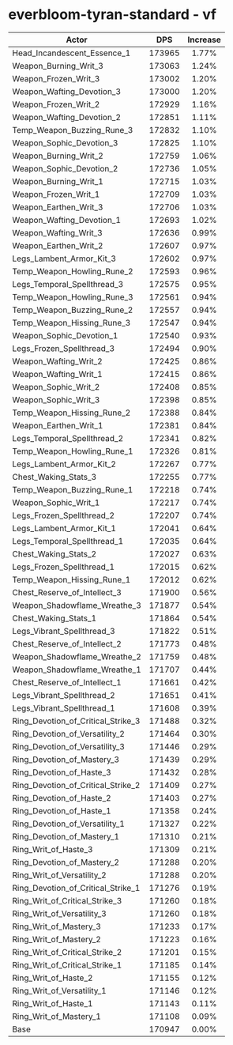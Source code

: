 # everbloom-tyran-standard - vf
| Actor | DPS | Increase |
|---|:---:|:---:|
|Head_Incandescent_Essence_1|173965|1.77%|
|Weapon_Burning_Writ_3|173063|1.24%|
|Weapon_Frozen_Writ_3|173002|1.20%|
|Weapon_Wafting_Devotion_3|173000|1.20%|
|Weapon_Frozen_Writ_2|172929|1.16%|
|Weapon_Wafting_Devotion_2|172851|1.11%|
|Temp_Weapon_Buzzing_Rune_3|172832|1.10%|
|Weapon_Sophic_Devotion_3|172825|1.10%|
|Weapon_Burning_Writ_2|172759|1.06%|
|Weapon_Sophic_Devotion_2|172736|1.05%|
|Weapon_Burning_Writ_1|172715|1.03%|
|Weapon_Frozen_Writ_1|172709|1.03%|
|Weapon_Earthen_Writ_3|172706|1.03%|
|Weapon_Wafting_Devotion_1|172693|1.02%|
|Weapon_Wafting_Writ_3|172636|0.99%|
|Weapon_Earthen_Writ_2|172607|0.97%|
|Legs_Lambent_Armor_Kit_3|172602|0.97%|
|Temp_Weapon_Howling_Rune_2|172593|0.96%|
|Legs_Temporal_Spellthread_3|172575|0.95%|
|Temp_Weapon_Howling_Rune_3|172561|0.94%|
|Temp_Weapon_Buzzing_Rune_2|172557|0.94%|
|Temp_Weapon_Hissing_Rune_3|172547|0.94%|
|Weapon_Sophic_Devotion_1|172540|0.93%|
|Legs_Frozen_Spellthread_3|172494|0.90%|
|Weapon_Wafting_Writ_2|172425|0.86%|
|Weapon_Wafting_Writ_1|172415|0.86%|
|Weapon_Sophic_Writ_2|172408|0.85%|
|Weapon_Sophic_Writ_3|172398|0.85%|
|Temp_Weapon_Hissing_Rune_2|172388|0.84%|
|Weapon_Earthen_Writ_1|172381|0.84%|
|Legs_Temporal_Spellthread_2|172341|0.82%|
|Temp_Weapon_Howling_Rune_1|172326|0.81%|
|Legs_Lambent_Armor_Kit_2|172267|0.77%|
|Chest_Waking_Stats_3|172255|0.77%|
|Temp_Weapon_Buzzing_Rune_1|172218|0.74%|
|Weapon_Sophic_Writ_1|172217|0.74%|
|Legs_Frozen_Spellthread_2|172207|0.74%|
|Legs_Lambent_Armor_Kit_1|172041|0.64%|
|Legs_Temporal_Spellthread_1|172035|0.64%|
|Chest_Waking_Stats_2|172027|0.63%|
|Legs_Frozen_Spellthread_1|172015|0.62%|
|Temp_Weapon_Hissing_Rune_1|172012|0.62%|
|Chest_Reserve_of_Intellect_3|171900|0.56%|
|Weapon_Shadowflame_Wreathe_3|171877|0.54%|
|Chest_Waking_Stats_1|171864|0.54%|
|Legs_Vibrant_Spellthread_3|171822|0.51%|
|Chest_Reserve_of_Intellect_2|171773|0.48%|
|Weapon_Shadowflame_Wreathe_2|171759|0.48%|
|Weapon_Shadowflame_Wreathe_1|171707|0.44%|
|Chest_Reserve_of_Intellect_1|171661|0.42%|
|Legs_Vibrant_Spellthread_2|171651|0.41%|
|Legs_Vibrant_Spellthread_1|171608|0.39%|
|Ring_Devotion_of_Critical_Strike_3|171488|0.32%|
|Ring_Devotion_of_Versatility_2|171464|0.30%|
|Ring_Devotion_of_Versatility_3|171446|0.29%|
|Ring_Devotion_of_Mastery_3|171439|0.29%|
|Ring_Devotion_of_Haste_3|171432|0.28%|
|Ring_Devotion_of_Critical_Strike_2|171409|0.27%|
|Ring_Devotion_of_Haste_2|171403|0.27%|
|Ring_Devotion_of_Haste_1|171358|0.24%|
|Ring_Devotion_of_Versatility_1|171327|0.22%|
|Ring_Devotion_of_Mastery_1|171310|0.21%|
|Ring_Writ_of_Haste_3|171309|0.21%|
|Ring_Devotion_of_Mastery_2|171288|0.20%|
|Ring_Writ_of_Versatility_2|171288|0.20%|
|Ring_Devotion_of_Critical_Strike_1|171276|0.19%|
|Ring_Writ_of_Critical_Strike_3|171260|0.18%|
|Ring_Writ_of_Versatility_3|171260|0.18%|
|Ring_Writ_of_Mastery_3|171233|0.17%|
|Ring_Writ_of_Mastery_2|171223|0.16%|
|Ring_Writ_of_Critical_Strike_2|171201|0.15%|
|Ring_Writ_of_Critical_Strike_1|171185|0.14%|
|Ring_Writ_of_Haste_2|171155|0.12%|
|Ring_Writ_of_Versatility_1|171146|0.12%|
|Ring_Writ_of_Haste_1|171143|0.11%|
|Ring_Writ_of_Mastery_1|171108|0.09%|
|Base|170947|0.00%|
